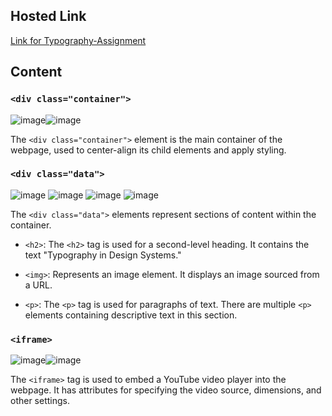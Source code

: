 ## Hosted Link
[Link for Typography-Assignment](https://karan9927.github.io/CSS/Assignment%203%20-%20Typography/)

## Content
### `<div class="container">`
![image](https://github.com/Karan9927/CSS/assets/115612744/4631b225-bbce-4b3f-ba90-5791bbfb990a)![image](https://github.com/Karan9927/CSS/assets/115612744/dae050ab-5fb3-4daf-9726-23820ef90be4)


The `<div class="container">` element is the main container of the webpage, used to center-align its child elements and apply styling.

### `<div class="data">`
![image](https://github.com/Karan9927/CSS/assets/115612744/037c9533-c91a-4ddf-bb36-292967f27e72)
![image](https://github.com/Karan9927/CSS/assets/115612744/d4fa541c-3be3-40df-8074-395d8e22368d)
![image](https://github.com/Karan9927/CSS/assets/115612744/e9b7db35-f8d3-48a3-971b-c8f39bac5cef)
![image](https://github.com/Karan9927/CSS/assets/115612744/c76a1a71-14a0-4fb7-9ecd-20b15bca4b70)

The `<div class="data">` elements represent sections of content within the container.

- `<h2>`: The `<h2>` tag is used for a second-level heading. It contains the text "Typography in Design Systems."

- `<img>`: Represents an image element. It displays an image sourced from a URL.

- `<p>`: The `<p>` tag is used for paragraphs of text. There are multiple `<p>` elements containing descriptive text in this section.

### `<iframe>`
![image](https://github.com/Karan9927/CSS/assets/115612744/d1461545-51a5-4c5b-91ec-c53ba2abf477)![image](https://github.com/Karan9927/CSS/assets/115612744/43470f5b-3111-4202-97ba-1ca228dcb87d)


The `<iframe>` tag is used to embed a YouTube video player into the webpage. It has attributes for specifying the video source, dimensions, and other settings.
